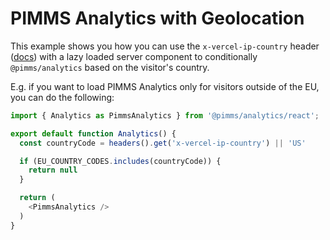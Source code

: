 # PIMMS Analytics with Geolocation

This example shows you how you can use the `x-vercel-ip-country` header ([docs](https://vercel.com/docs/edge-network/headers#x-vercel-ip-country)) with a lazy loaded server component to conditionally `@pimms/analytics` based on the visitor's country.

E.g. if you want to load PIMMS Analytics only for visitors outside of the EU, you can do the following:

```ts
import { Analytics as PimmsAnalytics } from '@pimms/analytics/react';

export default function Analytics() {
  const countryCode = headers().get('x-vercel-ip-country') || 'US'

  if (EU_COUNTRY_CODES.includes(countryCode)) {
    return null
  }

  return (
    <PimmsAnalytics />
  )
}
```